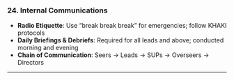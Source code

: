 ### **24\. Internal Communications**

* **Radio Etiquette**: Use “break break break” for emergencies; follow KHAKI protocols  
* **Daily Briefings & Debriefs**: Required for all leads and above; conducted morning and evening  
* **Chain of Communication**: Seers → Leads → SUPs → Overseers → Directors

--- 